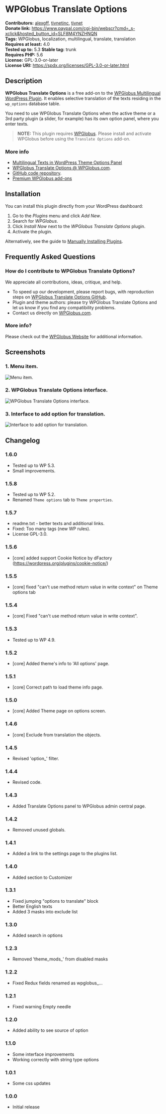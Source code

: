 # WPGlobus Translate Options #
**Contributors:** [alexgff](https://profiles.wordpress.org/alexgff), [tivnetinc](https://profiles.wordpress.org/tivnetinc), [tivnet](https://profiles.wordpress.org/tivnet)  
**Donate link:** https://www.paypal.com/cgi-bin/webscr?cmd=_s-xclick&hosted_button_id=SLF8M4YNZHNQN  
**Tags:** WPGlobus, localization, multilingual, translate, translation  
**Requires at least:** 4.0  
**Tested up to:** 5.3 
**Stable tag:** trunk  
**Requires PHP:** 5.6  
**License:** GPL-3.0-or-later  
**License URI:** https://spdx.org/licenses/GPL-3.0-or-later.html  

## Description ##

**WPGlobus Translate Options** is a free add-on to the [WPGlobus Multilingual WordPress Plugin](https://wordpress.org/plugins/wpglobus/). It enables selective translation of the texts residing in the `wp_options` database table.

You need to use WPGlobus Translate Options when the active theme or a 3rd party plugin (a slider, for example) has its own option panel, where you enter texts.

> **NOTE:** This plugin requires [WPGlobus](https://wordpress.org/plugins/wpglobus/). Please install and activate WPGlobus before using the `Translate Options` add-on.

### More info ###

* [Multilingual Texts in WordPress Theme Options Panel](https://wpglobus.com/extensions-archive/multilingual-texts-in-wordpress-theme-options-panel/)
* [WPGlobus Translate Options @ WPGlobus.com](https://wpglobus.com/extensions-archive/extension-translate-options-archive/).
* [GitHub code repository](https://github.com/WPGlobus/wpglobus-translate-options).
* [Premium WPGlobus add-ons](https://wpglobus.com/shop/)

## Installation ##

You can install this plugin directly from your WordPress dashboard:
1. Go to the *Plugins* menu and click *Add New*.
1. Search for *WPGlobus*.
1. Click *Install Now* next to the *WPGlobus Translate Options* plugin.
1. Activate the plugin.

Alternatively, see the guide to [Manually Installing Plugins](http://codex.wordpress.org/Managing_Plugins#Manual_Plugin_Installation).

## Frequently Asked Questions ##

### How do I contribute to WPGlobus Translate Options? ###

We appreciate all contributions, ideas, critique, and help.

* To speed up our development, please report bugs, with reproduction steps on [WPGlobus Translate Options GitHub](https://github.com/WPGlobus/wpglobus-translate-options).
* Plugin and theme authors: please try WPGlobus Translate Options and let us know if you find any compatibility problems.
* Contact us directly on [WPGlobus.com](https://wpglobus.com/contact-us/).

### More info? ###

Please check out the [WPGlobus Website](https://wpglobus.com/extensions-archive/extension-translate-options-archive/) for additional information.

## Screenshots ##

### 1. Menu item. ###
![Menu item.](https://ps.w.org/wpglobus-translate-options/assets/screenshot-1.png)

### 2. WPGlobus Translate Options interface. ###
![WPGlobus Translate Options interface.](https://ps.w.org/wpglobus-translate-options/assets/screenshot-2.png)

### 3. Interface to add option for translation. ###
![Interface to add option for translation.](https://ps.w.org/wpglobus-translate-options/assets/screenshot-3.png)


## Changelog ##

### 1.6.0 ###
* Tested up to WP 5.3.
* Small improvements.

### 1.5.8 ###
* Tested up to WP 5.2.
* Renamed `Theme options` tab to `Theme properties`.

### 1.5.7 ###
* readme.txt - better texts and additional links.
* Fixed: Too many tags (new WP rules).
* License GPL-3.0.

### 1.5.6 ###
* [core] added support Cookie Notice by dFactory (https://wordpress.org/plugins/cookie-notice/)

### 1.5.5 ###
* [core] fixed "can't use method return value in write context" on Theme options tab

### 1.5.4 ###
* [core] Fixed "can't use method return value in write context".

### 1.5.3 ###
* Tested up to WP 4.9.

### 1.5.2 ###
* [core] Added theme's info to 'All options' page.

### 1.5.1 ###
* [core] Correct path to load theme info page.

### 1.5.0 ###
* [core] Added Theme page on options screen.

### 1.4.6 ###
* [core] Exclude from translation the objects.

### 1.4.5 ###
* Revised 'option_' filter.

### 1.4.4 ###
* Revised code.

### 1.4.3 ###
* Added Translate Options panel to WPGlobus admin central page.

### 1.4.2 ###
* Removed unused globals.

### 1.4.1 ###
* Added a link to the settings page to the plugins list.

### 1.4.0 ###
* Added section to Customizer

### 1.3.1 ###
* Fixed jumping "options to translate" block
* Better English texts
* Added 3 masks into exclude list

### 1.3.0 ###
* Added search in options

### 1.2.3 ###
* Removed 'theme_mods_' from disabled masks

### 1.2.2 ###
* Fixed Redux fields renamed as wpglobus_...

### 1.2.1 ###
* Fixed warning Empty needle

### 1.2.0 ###
* Added ability to see source of option

### 1.1.0 ###
* Some interface improvements
* Working correctly with string type options

### 1.0.1 ###
* Some css updates

### 1.0.0 ###
* Initial release
